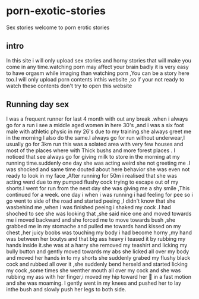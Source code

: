 # porn-exotic-stories
Sex stories
 welcome to porn erotic stories
## intro
In this site i will only upload sex stories and horny stories that will make you come in any time.watching porn may affect your brain badly it is very easy to have orgasm while imaging than watching porn ,You can be a story here too.I will only upload porn contents inthis website ,so if your not ready to watch these contents don't try to open this website
## Running day sex
I was a frequent runner for last 4 month with out any break .when i always go for a run i see a middle aged women in here 30's ,and i was a six foot male with athletic physic in my 26's due to my training.she always greet me in the morning I also do the same.I always go for run without underwear,I usually go for 3km run this was a solated area with very few houses and most of the places where with Thick bushs and more forest places . I noticed that see always go for giving milk to store in the morning at my running time.suddenly one day she was acting weird she not greeting me .I was shocked and same time douted about here behavior she was even not ready to look in my face ,After running for 50m i realised that she was acting werd due to my pumped flushy cock trying to escape out of my shorts.I went for run from the next day she was giving me a shy smile ,This continued for a week. one day i when i was running i had feeling for pee so i go went to side of the road and started peeing ,I didn't know that she wasbehind me ,when i was finished peeing i shaked my cock .I had shoched to see she was looking that ,she said nice one and moved towards me i moved backward and she forced me to move towards bush ,she grabbed me in my stomache and pulled me towards hand kissed on my chest ,her juicy boobs was touching my body i had become horny ,my hand was between her boutys and that big ass heavy i teased it by rubbing my hands inside it.she was at a harry she removed my teashirt and licking my bully button and gently moved towards my abs she licked all over my body and moved her hands in to my shorts she suddenly grabed my flushy black cock and rubbed all over it ,she suddenly bend herseld and started licking my cock ,some times she wenther mouth all over my cock and she was rubbing my ass with her finger,i moved my hip toward her 👄 in a fast motion and she was moaming.
I gently went in my knees and pushed her to lay inthe bush and slowly push her legs to both side.

